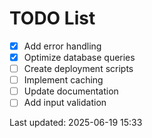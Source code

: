 # TODO List

- [x] Add error handling
- [x] Optimize database queries
- [ ] Create deployment scripts
- [ ] Implement caching
- [ ] Update documentation
- [ ] Add input validation

Last updated: 2025-06-19 15:33
